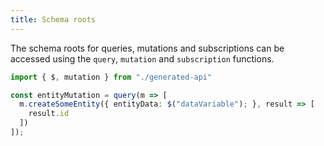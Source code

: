 ```yaml
---
title: Schema roots
---
```


The schema roots for queries, mutations and subscriptions can be accessed using the `query`, `mutation` and `subscription` functions.

```typescript
import { $, mutation } from "./generated-api"

const entityMutation = query(m => [
  m.createSomeEntity({ entityData: $("dataVariable"); }, result => [
    result.id
  ])
]);
```

